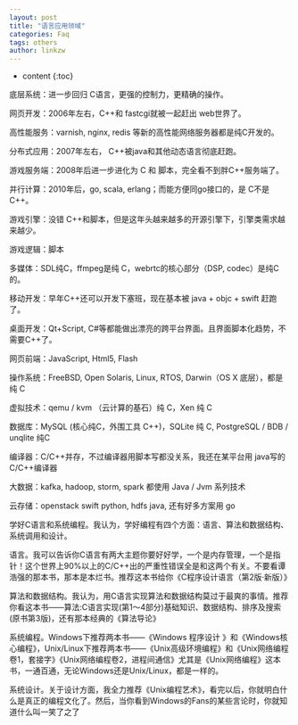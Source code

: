 ```yaml
---
layout: post
title: "语言应用领域"
categories: Faq
tags: others
author: linkzw
---
```


* content
{:toc}

底层系统：进一步回归 C语言，更强的控制力，更精确的操作。

网页开发：2006年左右，C++和 fastcgi就被一起赶出 web世界了。

高性能服务：varnish, nginx, redis 等新的高性能网络服务器都是纯C开发的。

分布式应用：2007年左右， C++被java和其他动态语言彻底赶跑。

游戏服务端：2008年后进一步进化为 C 和 脚本，完全看不到胖C++服务端了。

并行计算：2010年后，go, scala, erlang；而能方便同go接口的，是 C不是C++。

游戏引擎：没错 C++和脚本，但是这年头越来越多的开源引擎下，引擎类需求越来越少。

游戏逻辑：脚本

多媒体：SDL纯C，ffmpeg是纯 C，webrtc的核心部分（DSP, codec）是纯C的。

移动开发：早年C++还可以开发下塞班，现在基本被 java + objc + swift 赶跑了。

桌面开发：Qt+Script, C#等都能做出漂亮的跨平台界面。且界面脚本化趋势，不需要C++了。

网页前端：JavaScript, Html5, Flash

操作系统：FreeBSD, Open Solaris, Linux, RTOS, Darwin（OS X 底层），都是纯 C

虚拟技术：qemu / kvm （云计算的基石）纯 C，Xen 纯 C

数据库：MySQL (核心纯C，外围工具 C++)，SQLite 纯 C, PostgreSQL / BDB / unqlite 纯C

编译器：C/C++并存，不过编译器用脚本写都没关系，我还在某平台用 java写的 C/C++编译器

大数据：kafka, hadoop, storm, spark 都使用 Java / Jvm 系列技术

云存储：openstack swift python, hdfs java, 还有好多方案用 go


学好C语言和系统编程。我认为，学好编程有四个方面：语言、算法和数据结构、系统调用和设计。



语言。我可以告诉你C语言有两大主题你要好好学，一个是内存管理，一个是指针！这个世界上90%以上的C/C++出的严重性错误全是和这两个有关。不要看谭浩强的那本书，那本是本烂书。推荐这本书给你《C程序设计语言（第2版·新版）》

算法和数据结构。我认为，用C语言实现算法和数据结构莫过于最爽的事情。推荐你看这本书——算法:C语言实现(第1～4部分)基础知识、数据结构、排序及搜索(原书第3版)，还有那本经典的《算法导论》

系统编程。Windows下推荐两本书——《Windows 程序设计 》和《Windows核心编程》，Unix/Linux下推荐两本书——《Unix高级环境编程》和《Unix网络编程卷1，套接字》《Unix网络编程卷2，进程间通信》尤其是《Unix网络编程》这本书，一通百通，无论Windows还是Unix/Linux，都是一样的。

系统设计。关于设计方面，我全力推荐《Unix编程艺术》，看完以后，你就明白什么是真正的编程文化了。然后，当你看到Windows的Fans的某些言论时，你就知道什么叫一笑了之了